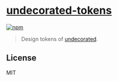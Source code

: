 # [undecorated-tokens](https://makotot.github.io/undecorated/)

[![npm](https://img.shields.io/npm/v/undecorated-tokens?style=flat-square)](https://www.npmjs.com/package/undecorated-tokens)

> Design tokens of [undecorated](https://github.com/makotot/undecorated).


## License

MIT
